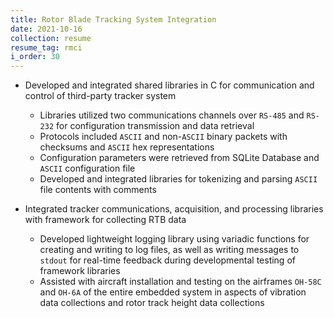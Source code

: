 ```yaml
---
title: Rotor Blade Tracking System Integration
date: 2021-10-16
collection: resume
resume_tag: rmci
i_order: 30
---
```


- Developed and integrated shared libraries in C for communication and control of
  third-party tracker system

  - Libraries utilized two communications channels over `RS-485` and `RS-232` for
    configuration transmission and data retrieval
  - Protocols included `ASCII` and non-`ASCII` binary packets with checksums and
    `ASCII` hex representations
  - Configuration parameters were retrieved from SQLite Database and `ASCII`
    configuration file
  - Developed and integrated libraries for tokenizing and parsing `ASCII` file
    contents with comments

- Integrated tracker communications, acquisition, and processing libraries with
  framework for collecting RTB data

  - Developed lightweight logging library using variadic functions for creating
    and writing to log files, as well as writing messages to `stdout` for real-time
    feedback during developmental testing of framework libraries
  - Assisted with aircraft installation and testing on the airframes `OH-58C` and
    `OH-6A` of the entire embedded system in aspects of vibration data collections and
    rotor track height data collections
